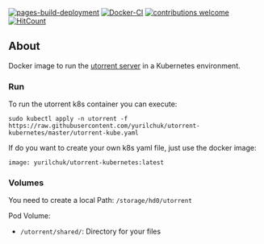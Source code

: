   [![pages-build-deployment](https://github.com/yurilchuk/utorrent-kubernetes/actions/workflows/pages/pages-build-deployment/badge.svg)](https://github.com/yurilchuk/utorrent-kubernetes/actions/workflows/pages/pages-build-deployment)
  [![Docker-CI](https://github.com/yurilchuk/utorrent-kubernetes/actions/workflows/docker-publish.yml/badge.svg)](https://github.com/yurilchuk/utorrent-kubernetes/actions/workflows/docker-publish.yml)
  [![contributions welcome](https://img.shields.io/badge/contributions-welcome-brightgreen.svg?style=flat)](https://github.com/yurilchuk/utorrent-kubernetes/issues)
  [![HitCount](http://hits.dwyl.com/yurilchuk/utorrent-kubernetes.svg?style=flat-square)](http://hits.dwyl.com/yurilchuk/utorrent-kubernetes)


## About

Docker image to run the [utorrent server](http://www.utorrent.com/) in a Kubernetes environment.

### Run

To run the utorrent k8s container you can execute:

```
sudo kubectl apply -n utorrent -f https://raw.githubusercontent.com/yurilchuk/utorrent-kubernetes/master/utorrent-kube.yaml
```

If do you want to create your own k8s yaml file, just use the docker image:

```
image: yurilchuk/utorrent-kubernetes:latest
```

### Volumes

You need to create a local Path: `/storage/hd0/utorrent` 

Pod Volume:

* `/utorrent/shared/`: Directory for your files